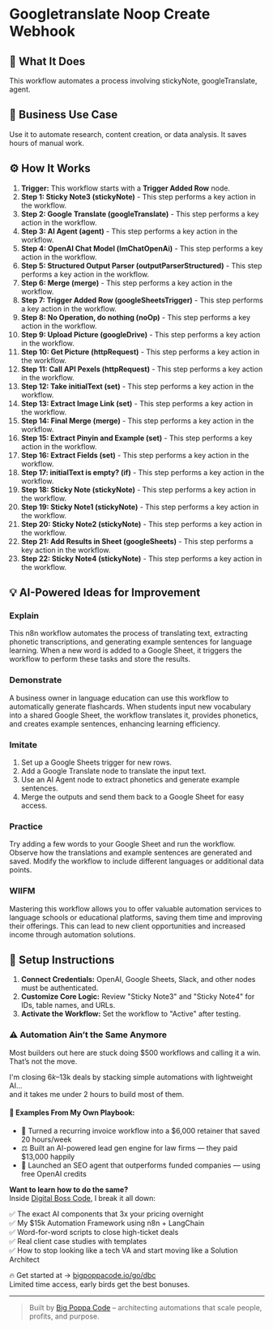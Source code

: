 # Googletranslate Noop Create Webhook

## 🚀 What It Does
This workflow automates a process involving stickyNote, googleTranslate, agent.

## 💼 Business Use Case
Use it to automate research, content creation, or data analysis. It saves hours of manual work.

## ⚙️ How It Works
1.  **Trigger:** This workflow starts with a **Trigger Added Row** node.
2. **Step 1: Sticky Note3 (stickyNote)** - This step performs a key action in the workflow.
3. **Step 2: Google Translate (googleTranslate)** - This step performs a key action in the workflow.
4. **Step 3: AI Agent (agent)** - This step performs a key action in the workflow.
5. **Step 4: OpenAI Chat Model (lmChatOpenAi)** - This step performs a key action in the workflow.
6. **Step 5: Structured Output Parser (outputParserStructured)** - This step performs a key action in the workflow.
7. **Step 6: Merge (merge)** - This step performs a key action in the workflow.
8. **Step 7: Trigger Added Row (googleSheetsTrigger)** - This step performs a key action in the workflow.
9. **Step 8: No Operation, do nothing (noOp)** - This step performs a key action in the workflow.
10. **Step 9: Upload Picture (googleDrive)** - This step performs a key action in the workflow.
11. **Step 10: Get Picture (httpRequest)** - This step performs a key action in the workflow.
12. **Step 11: Call API Pexels (httpRequest)** - This step performs a key action in the workflow.
13. **Step 12: Take initialText (set)** - This step performs a key action in the workflow.
14. **Step 13: Extract Image Link (set)** - This step performs a key action in the workflow.
15. **Step 14: Final Merge (merge)** - This step performs a key action in the workflow.
16. **Step 15: Extract Pinyin and Example (set)** - This step performs a key action in the workflow.
17. **Step 16: Extract Fields (set)** - This step performs a key action in the workflow.
18. **Step 17: initialText is empty? (if)** - This step performs a key action in the workflow.
19. **Step 18: Sticky Note (stickyNote)** - This step performs a key action in the workflow.
20. **Step 19: Sticky Note1 (stickyNote)** - This step performs a key action in the workflow.
21. **Step 20: Sticky Note2 (stickyNote)** - This step performs a key action in the workflow.
22. **Step 21: Add Results in Sheet (googleSheets)** - This step performs a key action in the workflow.
23. **Step 22: Sticky Note4 (stickyNote)** - This step performs a key action in the workflow.

## 💡 AI-Powered Ideas for Improvement
### Explain
This n8n workflow automates the process of translating text, extracting phonetic transcriptions, and generating example sentences for language learning. When a new word is added to a Google Sheet, it triggers the workflow to perform these tasks and store the results.

### Demonstrate
A business owner in language education can use this workflow to automatically generate flashcards. When students input new vocabulary into a shared Google Sheet, the workflow translates it, provides phonetics, and creates example sentences, enhancing learning efficiency.

### Imitate
1. Set up a Google Sheets trigger for new rows.
2. Add a Google Translate node to translate the input text.
3. Use an AI Agent node to extract phonetics and generate example sentences.
4. Merge the outputs and send them back to a Google Sheet for easy access.

### Practice
Try adding a few words to your Google Sheet and run the workflow. Observe how the translations and example sentences are generated and saved. Modify the workflow to include different languages or additional data points.

### WIIFM
Mastering this workflow allows you to offer valuable automation services to language schools or educational platforms, saving them time and improving their offerings. This can lead to new client opportunities and increased income through automation solutions.

## 🔧 Setup Instructions
1. **Connect Credentials:** OpenAI, Google Sheets, Slack, and other nodes must be authenticated.
2. **Customize Core Logic:** Review "Sticky Note3" and "Sticky Note4" for IDs, table names, and URLs.
3. **Activate the Workflow:** Set the workflow to "Active" after testing.

### ⚠️ Automation Ain’t the Same Anymore

Most builders out here are stuck doing $500 workflows and calling it a win.  
That’s not the move.  

I'm closing $6k–$13k deals by stacking simple automations with lightweight AI...  
and it takes me under 2 hours to build most of them.

#### 🧠 Examples From My Own Playbook:
- 🔁 Turned a recurring invoice workflow into a $6,000 retainer that saved 20 hours/week  
- ⚖️ Built an AI-powered lead gen engine for law firms — they paid $13,000 happily  
- 🚀 Launched an SEO agent that outperforms funded companies — using free OpenAI credits  

**Want to learn how to do the same?**  
Inside [Digital Boss Code](https://bigpoppacode.io/go/dbc), I break it all down:

✅ The exact AI components that 3x your pricing overnight  
✅ My $15k Automation Framework using n8n + LangChain  
✅ Word-for-word scripts to close high-ticket deals  
✅ Real client case studies with templates  
✅ How to stop looking like a tech VA and start moving like a Solution Architect  

🔥 Get started at → [bigpoppacode.io/go/dbc](https://bigpoppacode.io/go/dbc)  
Limited time access, early birds get the best bonuses.

---
> Built by [Big Poppa Code](https://bigpoppacode.io) – architecting automations that scale people, profits, and purpose.
